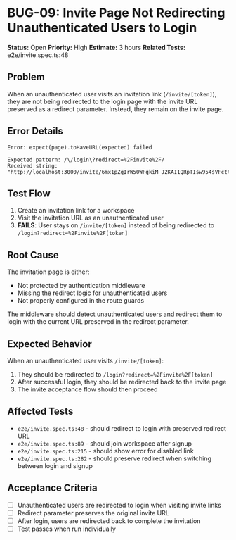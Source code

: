 # BUG-09: Invite Page Not Redirecting Unauthenticated Users to Login

**Status:** Open
**Priority:** High
**Estimate:** 3 hours
**Related Tests:** e2e/invite.spec.ts:48

## Problem

When an unauthenticated user visits an invitation link (`/invite/[token]`), they are not being redirected to the login page with the invite URL preserved as a redirect parameter. Instead, they remain on the invite page.

## Error Details

```
Error: expect(page).toHaveURL(expected) failed

Expected pattern: /\/login\?redirect=%2Finvite%2F/
Received string:  "http://localhost:3000/invite/6mx1pZgIrW50WFgkiM_J2KAI1QRpTIsw954sVFcttIw"
```

## Test Flow

1. Create an invitation link for a workspace
2. Visit the invitation URL as an unauthenticated user
3. **FAILS**: User stays on `/invite/[token]` instead of being redirected to `/login?redirect=%2Finvite%2F[token]`

## Root Cause

The invitation page is either:
- Not protected by authentication middleware
- Missing the redirect logic for unauthenticated users
- Not properly configured in the route guards

The middleware should detect unauthenticated users and redirect them to login with the current URL preserved in the redirect parameter.

## Expected Behavior

When an unauthenticated user visits `/invite/[token]`:
1. They should be redirected to `/login?redirect=%2Finvite%2F[token]`
2. After successful login, they should be redirected back to the invite page
3. The invite acceptance flow should then proceed

## Affected Tests

- `e2e/invite.spec.ts:48` - should redirect to login with preserved redirect URL
- `e2e/invite.spec.ts:89` - should join workspace after signup
- `e2e/invite.spec.ts:215` - should show error for disabled link
- `e2e/invite.spec.ts:282` - should preserve redirect when switching between login and signup

## Acceptance Criteria

- [ ] Unauthenticated users are redirected to login when visiting invite links
- [ ] Redirect parameter preserves the original invite URL
- [ ] After login, users are redirected back to complete the invitation
- [ ] Test passes when run individually
